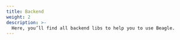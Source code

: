 ```yaml
---
title: Backend
weight: 2
description: >-
  Here, you’ll find all backend libs to help you to use Beagle.
---
```


